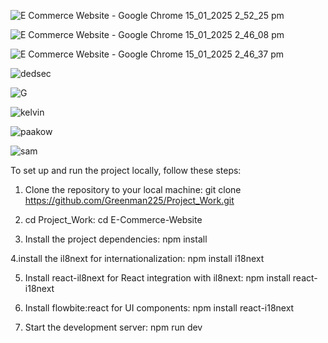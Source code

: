 ![E Commerce Website - Google Chrome 15_01_2025 2_52_25 pm](https://github.com/user-attachments/assets/09599f82-0a03-4b84-a982-25bbc23a0a98)



![E Commerce Website - Google Chrome 15_01_2025 2_46_08 pm](https://github.com/user-attachments/assets/35691680-d281-42f2-a095-b05b9f49cfee)


![E Commerce Website - Google Chrome 15_01_2025 2_46_37 pm](https://github.com/user-attachments/assets/e3d531d3-e122-4776-b154-e75d46eebc5d)









![dedsec](https://github.com/user-attachments/assets/3e74859b-328f-4d8c-b627-3c96bef58912)


![G](https://github.com/user-attachments/assets/c05e66bb-059f-4446-9212-1c2a52aa4c75)


![kelvin](https://github.com/user-attachments/assets/a945dfac-f099-4184-aa9d-f951d818f6f2)

![paakow](https://github.com/user-attachments/assets/e53c4eb8-1d48-432f-9a41-640b998fec99)

![sam](https://github.com/user-attachments/assets/54a0bbc4-2b82-4bb3-b5ed-b8a2853cfc09)







To set up and run the project locally, follow these steps:
1. Clone the repository to your local machine:
   git clone https://github.com/Greenman225/Project_Work.git

2. cd Project_Work:
   cd E-Commerce-Website

3. Install the project dependencies:
   npm install

4.install the il8next for internationalization:
  npm install i18next

5. Install react-il8next for React integration with il8next:
   npm install react-i18next

6. Install flowbite:react for UI components:
    npm install react-i18next

7. Start the development server:
   npm run dev

 
  
